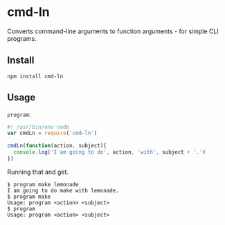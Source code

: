 cmd-ln
======

Converts command-line arguments to function arguments - for simple CLI programs.

## Install

```
npm install cmd-ln
```

## Usage

`program`:

```js
#! /usr/bin/env node
var cmdLn = require('cmd-ln')

cmdLn(function(action, subject){
  console.log('I am going to do', action, 'with', subject + '.')
})
```

Running that and get.

```
$ program make lemonade
I am going to do make with lemonade.
$ program make
Usage: program <action> <subject>
$ program
Usage: program <action> <subject>
```

